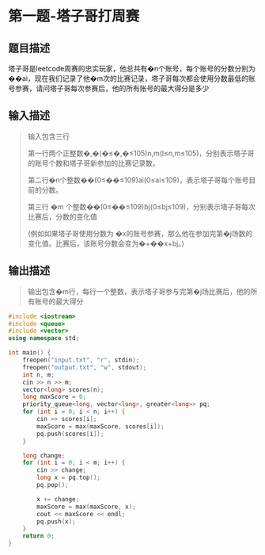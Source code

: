 # 第一题-塔子哥打周赛

## 题目描述

塔子哥是leetcode周赛的忠实玩家，他总共有�n个账号，每个账号的分数分别为��ai​，现在我们记录了他�m次的比赛记录，塔子哥每次都会使用分数最低的账号参赛，请问塔子哥每次参赛后，他的所有账号的最大得分是多少

## 输入描述

> 输入包含三行
> 
> 第一行两个正整数�,�(�≤�,�≤105)n,m(l≤n,m≤105)，分别表示塔子哥的账号个数和塔子哥新参加的比赛记录数。
> 
> 第二行�n个整数��(0≤��≤109)ai​(0≤ai​≤109)，表示塔子哥每个账号目前的分数。
> 
> 第三行 �m 个整数��(0≤��≤109)bj​(0≤bj​≤109)，分别表示塔子哥每次比赛后，分数的变化值
> 
> (例如如果塔子哥使用分数为 �x的账号参赛，那么他在参加完第�j场数的变化值。比赛后，该账号分数会变为�+��x+bj​。)

## 输出描述

> 输出包含�m行，每行一个整数，表示塔子哥参与完第�j场比赛后，他的所有账号的最大得分


```c++
#include <iostream>
#include <queue>
#include <vector>
using namespace std;

int main() {
    freopen("input.txt", "r", stdin);
    freopen("output.txt", "w", stdout);
    int n, m;
    cin >> n >> m;
    vector<long> scores(n);
    long maxScore = 0;
    priority_queue<long, vector<long>, greater<long>> pq;
    for (int i = 0; i < n; i++) {
        cin >> scores[i];
        maxScore = max(maxScore, scores[i]);
        pq.push(scores[i]);
    }

    long change;
    for (int i = 0; i < m; i++) {
        cin >> change;
        long x = pq.top();
        pq.pop();

        x += change;
        maxScore = max(maxScore, x);
        cout << maxScore << endl;
        pq.push(x);
    }
    return 0;
}
```